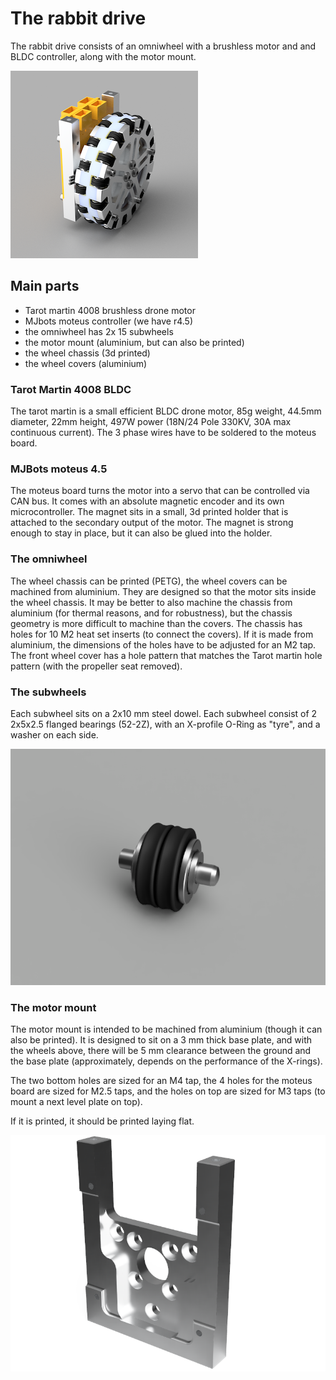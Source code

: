 # The rabbit drive

The rabbit drive consists of an omniwheel with a brushless motor and and BLDC controller, along with the motor mount.

![Render of the rabbit drive with omniwheel and moteus BLDC controller](/01-drive/Render/rabbitwheel_230920-small.png)

## Main parts

- Tarot martin 4008 brushless drone motor
- MJbots moteus controller (we have r4.5)
- the omniwheel has 2x 15 subwheels
- the motor mount (aluminium, but can also be printed)
- the wheel chassis (3d printed)
- the wheel covers (aluminium)

### Tarot Martin 4008 BLDC
The tarot martin is a small efficient BLDC drone motor, 85g weight, 44.5mm diameter, 22mm height, 497W power (18N/24 Pole 330KV, 30A max continuous current). The 3 phase wires have to be soldered to the moteus board. 

### MJBots moteus 4.5
The moteus board turns the motor into a servo that can be controlled via CAN bus. It comes with an absolute magnetic encoder and its own microcontroller. The magnet sits in a small, 3d printed holder that is attached to the secondary output of the motor. The magnet is strong enough to stay in place, but it can also be glued into the holder.

### The omniwheel
The wheel chassis can be printed (PETG), the wheel covers can be machined from aluminium. They are designed so that the motor sits inside the wheel chassis. It may be better to also machine the chassis from aluminium (for thermal reasons, and for robustness), but the chassis geometry is more difficult to machine than the covers. The chassis has holes for 10 M2 heat set inserts (to connect the covers). If it is made from aluminium, the dimensions of the holes have to be adjusted for an M2 tap.
The front wheel cover has a hole pattern that matches the Tarot martin hole pattern (with the propeller seat removed). 

### The subwheels
Each subwheel sits on a 2x10 mm steel dowel. Each subwheel consist of 2 2x5x2.5 flanged bearings (52-2Z), with an X-profile O-Ring as "tyre", and a washer on each side.

![Render of one subwheel](/01-drive/Render/subwheel-800x600.png)

### The motor mount

The motor mount is intended to be machined from aluminium (though it can also be printed). It is designed to sit on a 3 mm thick base plate, and with the wheels above, there will be 5 mm clearance between the ground and the base plate (approximately, depends on the performance of the X-rings).

The two bottom holes are sized for an M4 tap, the 4 holes for the moteus board are sized for M2.5 taps, and the holes on top are sized for M3 taps (to mount a next level plate on top).

If it is printed, it should be printed laying flat. 

![Render of the motor mount in aluminium](/01-drive/Render/motormount.png)

